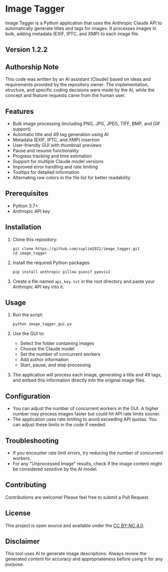 ﻿# Image Tagger

Image Tagger is a Python application that uses the Anthropic Claude API to automatically generate titles and tags for images. It processes images in bulk, adding metadata (EXIF, IPTC, and XMP) to each image file.

## Version 1.2.2

## Authorship Note

This code was written by an AI assistant (Claude) based on ideas and requirements provided by the repository owner. The implementation, structure, and specific coding decisions were made by the AI, while the concept and feature requests came from the human user.

## Features

- Bulk image processing (including PNG, JPG, JPEG, TIFF, BMP, and GIF support)
- Automatic title and 49 tag generation using AI
- Metadata (EXIF, IPTC, and XMP) insertion
- User-friendly GUI with thumbnail previews
- Pause and resume functionality
- Progress tracking and time estimation
- Support for multiple Claude model versions
- Improved error handling and rate limiting
- Tooltips for detailed information
- Alternating row colors in the file list for better readability

## Prerequisites

- Python 3.7+
- Anthropic API key

## Installation

1. Clone this repository:
   ```
   git clone https://github.com/suplim2021/image_tagger.git
   cd image_tagger
   ```

2. Install the required Python packages:
   ```
   pip install anthropic pillow piexif pyexiv2
   ```

3. Create a file named `api_key.txt` in the root directory and paste your Anthropic API key into it.

## Usage

1. Run the script:
   ```
   python image_tagger_gui.py
   ```

2. Use the GUI to:
   - Select the folder containing images
   - Choose the Claude model
   - Set the number of concurrent workers
   - Add author information
   - Start, pause, and stop processing

3. The application will process each image, generating a title and 49 tags, and embed this information directly into the original image files.

## Configuration

- You can adjust the number of concurrent workers in the GUI. A higher number may process images faster but could hit API rate limits sooner.
- The application uses rate limiting to avoid exceeding API quotas. You can adjust these limits in the code if needed.

## Troubleshooting

- If you encounter rate limit errors, try reducing the number of concurrent workers.
- For any "Unprocessed Image" results, check if the image content might be considered sensitive by the AI model.

## Contributing

Contributions are welcome! Please feel free to submit a Pull Request.

## License

This project is open source and available under the [CC BY-NC 4.0](LICENSE).

## Disclaimer

This tool uses AI to generate image descriptions. Always review the generated content for accuracy and appropriateness before using it for any purpose.
